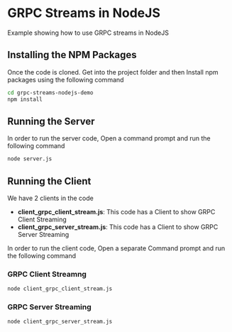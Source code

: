 # GRPC Streams in NodeJS
Example showing how to use GRPC streams in NodeJS

## Installing the NPM Packages

Once the code is cloned. Get into the project folder and then Install npm packages using the following command

```bash
cd grpc-streams-nodejs-demo
npm install
```

## Running the Server 

In order to run the server code, Open a command prompt and run the following command

```bash
node server.js
```

## Running the Client

We have 2 clients in the code 
* **client_grpc_client_stream.js**: This code has a Client to show GRPC Client Streaming
* **client_grpc_server_stream.js**: This code has a Client to show GRPC Server Streaming

In order to run the client code, Open a separate Command prompt and run the following command

### GRPC Client Streamng

```bash
node client_grpc_client_stream.js
```

### GRPC Server Streaming

```bash
node client_grpc_server_stream.js
```
